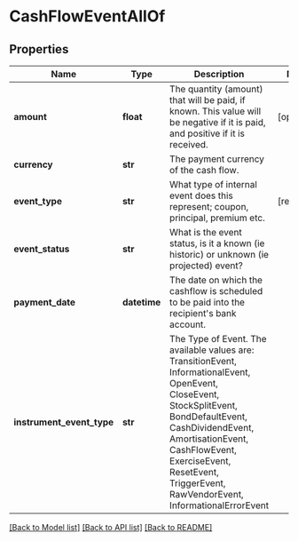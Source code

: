 # CashFlowEventAllOf


## Properties
Name | Type | Description | Notes
------------ | ------------- | ------------- | -------------
**amount** | **float** | The quantity (amount) that will be paid, if known. This value will be negative if it is paid, and positive  if it is received. | [optional] 
**currency** | **str** | The payment currency of the cash flow. | 
**event_type** | **str** | What type of internal event does this represent; coupon, principal, premium etc. | [readonly] 
**event_status** | **str** | What is the event status, is it a known (ie historic) or unknown (ie projected) event? | 
**payment_date** | **datetime** | The date on which the cashflow is scheduled to be paid into the recipient&#39;s bank account. | 
**instrument_event_type** | **str** | The Type of Event. The available values are: TransitionEvent, InformationalEvent, OpenEvent, CloseEvent, StockSplitEvent, BondDefaultEvent, CashDividendEvent, AmortisationEvent, CashFlowEvent, ExerciseEvent, ResetEvent, TriggerEvent, RawVendorEvent, InformationalErrorEvent | 

[[Back to Model list]](../README.md#documentation-for-models) [[Back to API list]](../README.md#documentation-for-api-endpoints) [[Back to README]](../README.md)


